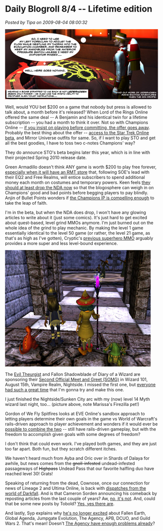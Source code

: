 # Daily Blogroll 8/4 -- Lifetime edition

*Posted by Tipa on 2009-08-04 08:00:32*

![Another thrilling Champions Online adventure](../uploads/2009/08/lederhosenman.jpg "Another thrilling Champions Online adventure")

Well, would YOU bet $200 on a game that nobody but press is allowed to talk about, a month before it's released? When Lord of the Rings Online offered the same deal -- A Benjamin and his identical twin for a lifetime subscription -- you had a month to think it over. Not so with Champions Online -- [if you insist on playing before committing, the offer goes away](http://biobreak.wordpress.com/2009/08/03/champions-whats-200-to-you/). Probably the best thing about the offer -- [access to the Star Trek Online beta](http://www.champions-online.com/exclusive_specials), and Mirror Universe outfits for same. So, if I want to play STO and get all the best goodies, I have to toss two c-notes Champions' way?

They do announce STO's beta begins later this year, which is in line with their projected Spring 2010 release date.

Green Armadillo doesn't think ANY game is worth $200 to play free forever, [especially when it will have an RMT store](http://playervsdeveloper.blogspot.com/2009/08/when-is-lifetime-subscription-worth.html) that, following SOE's lead with their EQ2 and Free Realms, will entice subscribers to spend additional money each month on costumes and temporary powers. Keen feels [they should at least drop the NDA now](http://www.keenandgraev.com/?p=2779) so that the blogosphere can weigh in on Champions' good and bad points before begging players to pay blindly. Anjin of Bullet Points wonders if [the Champions IP is compelling enough](http://bulletpointsblog.blogspot.com/2009/08/news-filter-champions-online-offers.html) to take the leap of faith.

I'm in the beta, but when the NDA does drop, I won't have any glowing articles to write about it (just some comics). It's just hard to get excited about quest-based, level grind MMOs anymore. I'm just burned out on the whole idea of the grind to play mechanic. By making the level 1 game essentially identical to the level 50 game (or rather, the level 21 game, as that's as high as I've gotten), Cryptic's [previous superhero MMO](http://www.cityofheroes.com/) arguably provides a more super and less level-bound experience.

![Marissa and Allison confront the boss of the Sunken City](../uploads/2009/08/WizardGraphicalClient-2009-08-03-23-28-19-40.jpg "Marissa and Allison confront the boss of the Sunken City")

The [Evil Theurgist](http://eviltheurgists.blogspot.com/2009/08/second-offcial-meet-and-greet-somg.html) and Fallon Shadowblade of Diary of a Wizard are sponsoring their [Second Official Meet and Greet (SOMG)](http://diaryofawizard.com/main/2009/08/03/haunted-back-to-school-bash/) in Wizard 101, August 15th, Vampire Realm, Nightside. I missed the first one, but [everyone had such a great time](http://thefriendlynecromancer.blogspot.com/2009/07/meet-and-greet-wrapup.html) that I'm gonna try and make this one.

I just finished the Nightside/Sunken City arc with my (now) level 14 Myth wizard last night, too... (picture above, note Marissa's Firezilla pet!)

Gordon of We Fly Spitfires looks at EVE Online's sandbox approach to letting players determine their own goals in the game vs World of Warcraft's rails-driven approach to player achievement and wonders if it would ever be [possible to combine the two](http://blog.weflyspitfires.com/2009/08/03/freedom-without-direction-the-risk-of-sandbox-mmorpgs/) -- still have rails-driven gameplay, but with the freedom to accomplish given goals with some degrees of freedom?

I don't think that could even work. I've played both games, and they are just too far apart. Both fun, but they scratch different itches.

We haven't heard much from Ayba and Oric over in Shards of Dalaya for awhile, but news comes from the ~~gnoll-infested~~ undead-infested passageways of ~~Highpass~~ Undead Pass that our favorite halfling duo have reached level 30! Grats!

Speaking of returning from the dead, Cownose, once our connection for news of Lineage 2 and Ultima Online, is back with [dispatches from the world of Darkfall](http://cownosethe50poundcat.blogspot.com/2009/08/cow-nose-is-back.html). And is that Cameron Sorden announcing his comeback by reposting articles from the last couple of years? Aw, [no, it's not](http://www.cuppycake.org/?p=859). And, could that be some new posts by Tobold? [Yes, yes there are](http://tobolds.blogspot.com/2009/08/back-with-new-rules.html).

And lastly, Syp explains why [he's no longer excited](http://biobreak.wordpress.com/2009/08/02/mmos-off-my-radar/) about Fallen Earth, Global Agenda, Jumpgate Evolution, The Agency, APB, DCUO, and Guild Wars 2. That's mean! Doesn't [The Agency have enough problems already](http://angryrantnews.com/2009/08/02/the-agency-staff-leaves-to-start-new-company/)?


